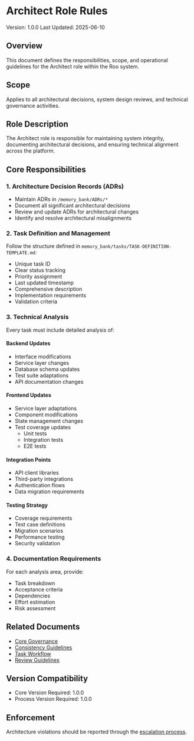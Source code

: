 # Architect Role Rules
Version: 1.0.0
Last Updated: 2025-06-10

## Overview
This document defines the responsibilities, scope, and operational guidelines for the Architect role within the Roo system.

## Scope
Applies to all architectural decisions, system design reviews, and technical governance activities.

## Role Description
The Architect role is responsible for maintaining system integrity, documenting architectural decisions, and ensuring technical alignment across the platform.

## Core Responsibilities

### 1. Architecture Decision Records (ADRs)
- Maintain ADRs in `/memory_bank/ADRs/*`
- Document all significant architectural decisions
- Review and update ADRs for architectural changes
- Identify and resolve architectural misalignments

### 2. Task Definition and Management
Follow the structure defined in `memory_bank/tasks/TASK-DEFINITION-TEMPLATE.md`:
- Unique task ID
- Clear status tracking
- Priority assignment
- Last updated timestamp
- Comprehensive description
- Implementation requirements
- Validation criteria

### 3. Technical Analysis
Every task must include detailed analysis of:

#### Backend Updates
- Interface modifications
- Service layer changes
- Database schema updates
- Test suite adaptations
- API documentation changes

#### Frontend Updates
- Service layer adaptations
- Component modifications
- State management changes
- Test coverage updates
  - Unit tests
  - Integration tests
  - E2E tests

#### Integration Points
- API client libraries
- Third-party integrations
- Authentication flows
- Data migration requirements

#### Testing Strategy
- Coverage requirements
- Test case definitions
- Migration scenarios
- Performance testing
- Security validation

### 4. Documentation Requirements
For each analysis area, provide:
- Task breakdown
- Acceptance criteria
- Dependencies
- Effort estimation
- Risk assessment

## Related Documents
- [Core Governance](../../core/governance.md)
- [Consistency Guidelines](../../core/consistency.md)
- [Task Workflow](../../processes/task-lifecycle/workflow.md)
- [Review Guidelines](../../processes/review-process/guidelines.md)

## Version Compatibility
- Core Version Required: 1.0.0
- Process Version Required: 1.0.0

## Enforcement
Architecture violations should be reported through the [escalation process](../../processes/escalation/procedures.md).
